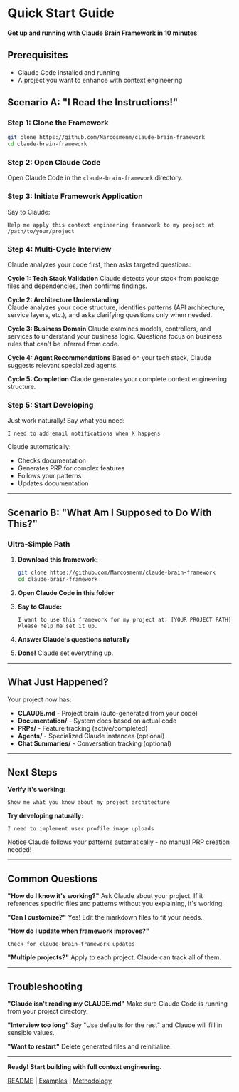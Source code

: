 # Quick Start Guide

**Get up and running with Claude Brain Framework in 10 minutes**

## Prerequisites

- Claude Code installed and running
- A project you want to enhance with context engineering

## Scenario A: "I Read the Instructions!"

### Step 1: Clone the Framework
```bash
git clone https://github.com/Marcosmenm/claude-brain-framework
cd claude-brain-framework
```

### Step 2: Open Claude Code
Open Claude Code in the `claude-brain-framework` directory.

### Step 3: Initiate Framework Application
Say to Claude:
```
Help me apply this context engineering framework to my project at /path/to/your/project
```

### Step 4: Multi-Cycle Interview

Claude analyzes your code first, then asks targeted questions:

**Cycle 1: Tech Stack Validation**
Claude detects your stack from package files and dependencies, then confirms findings.

**Cycle 2: Architecture Understanding**  
Claude analyzes your code structure, identifies patterns (API architecture, service layers, etc.), and asks clarifying questions only when needed.

**Cycle 3: Business Domain**
Claude examines models, controllers, and services to understand your business logic. Questions focus on business rules that can't be inferred from code.

**Cycle 4: Agent Recommendations**
Based on your tech stack, Claude suggests relevant specialized agents.

**Cycle 5: Completion**
Claude generates your complete context engineering structure.

### Step 5: Start Developing

Just work naturally! Say what you need:
```
I need to add email notifications when X happens
```

Claude automatically:
- Checks documentation
- Generates PRP for complex features
- Follows your patterns
- Updates documentation

---

## Scenario B: "What Am I Supposed to Do With This?"

### Ultra-Simple Path

1. **Download this framework:**
   ```bash
   git clone https://github.com/Marcosmenm/claude-brain-framework
   cd claude-brain-framework
   ```

2. **Open Claude Code in this folder**

3. **Say to Claude:**
   ```
   I want to use this framework for my project at: [YOUR PROJECT PATH]
   Please help me set it up.
   ```

4. **Answer Claude's questions naturally**

5. **Done!** Claude set everything up.

---

## What Just Happened?

Your project now has:

- **CLAUDE.md** - Project brain (auto-generated from your code)
- **Documentation/** - System docs based on actual code
- **PRPs/** - Feature tracking (active/completed)
- **Agents/** - Specialized Claude instances (optional)
- **Chat Summaries/** - Conversation tracking (optional)

---

## Next Steps

**Verify it's working:**
```
Show me what you know about my project architecture
```

**Try developing naturally:**
```
I need to implement user profile image uploads
```

Notice Claude follows your patterns automatically - no manual PRP creation needed!

---

## Common Questions

**"How do I know it's working?"**
Ask Claude about your project. If it references specific files and patterns without you explaining, it's working!

**"Can I customize?"**
Yes! Edit the markdown files to fit your needs.

**"How do I update when framework improves?"**
```
Check for claude-brain-framework updates
```

**"Multiple projects?"**
Apply to each project. Claude can track all of them.

---

## Troubleshooting

**"Claude isn't reading my CLAUDE.md"**
Make sure Claude Code is running from your project directory.

**"Interview too long"**
Say "Use defaults for the rest" and Claude will fill in sensible values.

**"Want to restart"**
Delete generated files and reinitialize.

---

**Ready! Start building with full context engineering.**

[README](README.md) | [Examples](examples/) | [Methodology](core/METHODOLOGY.md)
